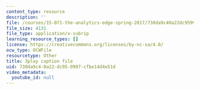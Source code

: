 ```yaml
---
content_type: resource
description: ''
file: /courses/15-071-the-analytics-edge-spring-2017/730da9c40a22dc959907cfbe14d4e51d_1-_pwzJ8nPw.srt
file_size: 4131
file_type: application/x-subrip
learning_resource_types: []
license: https://creativecommons.org/licenses/by-nc-sa/4.0/
ocw_type: OCWFile
resourcetype: Other
title: 3play caption file
uid: 730da9c4-0a22-dc95-9907-cfbe14d4e51d
video_metadata:
  youtube_id: null
---
```

